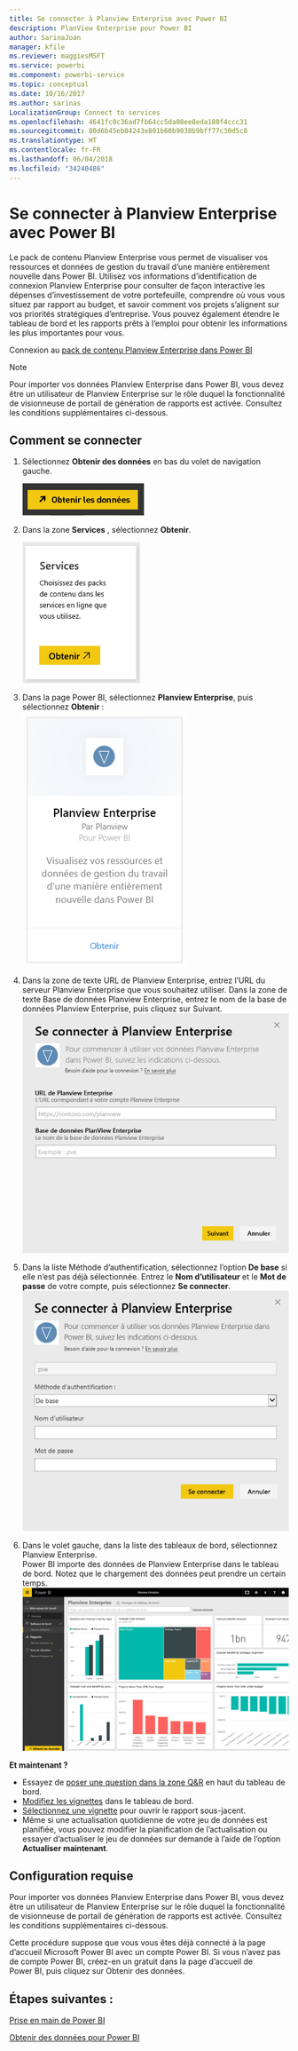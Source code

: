 ```yaml
---
title: Se connecter à Planview Enterprise avec Power BI
description: PlanView Enterprise pour Power BI
author: SarinaJoan
manager: kfile
ms.reviewer: maggiesMSFT
ms.service: powerbi
ms.component: powerbi-service
ms.topic: conceptual
ms.date: 10/16/2017
ms.author: sarinas
LocalizationGroup: Connect to services
ms.openlocfilehash: 4641fc0c36ad7fb64cc5da08ee8eda180f4ccc31
ms.sourcegitcommit: 80d6b45eb84243e801b60b9038b9bff77c30d5c8
ms.translationtype: HT
ms.contentlocale: fr-FR
ms.lasthandoff: 06/04/2018
ms.locfileid: "34240486"
---
```

# <a name="connect-to-planview-enterprise-with-power-bi"></a>Se connecter à Planview Enterprise avec Power BI
Le pack de contenu Planview Enterprise vous permet de visualiser vos ressources et données de gestion du travail d’une manière entièrement nouvelle dans Power BI. Utilisez vos informations d’identification de connexion Planview Enterprise pour consulter de façon interactive les dépenses d’investissement de votre portefeuille, comprendre où vous vous situez par rapport au budget, et savoir comment vos projets s’alignent sur vos priorités stratégiques d’entreprise. Vous pouvez également étendre le tableau de bord et les rapports prêts à l’emploi pour obtenir les informations les plus importantes pour vous.

Connexion au [pack de contenu Planview Enterprise dans Power BI](https://app.powerbi.com/getdata/services/planview-enterprise)

>[!NOTE]
>Pour importer vos données Planview Enterprise dans Power BI, vous devez être un utilisateur de Planview Enterprise sur le rôle duquel la fonctionnalité de visionneuse de portail de génération de rapports est activée. Consultez les conditions supplémentaires ci-dessous.

## <a name="how-to-connect"></a>Comment se connecter
1. Sélectionnez **Obtenir des données** en bas du volet de navigation gauche.
   
    ![](media/service-connect-to-planview/get.png)
2. Dans la zone **Services** , sélectionnez **Obtenir**.
   
    ![](media/service-connect-to-planview/services.png)
3. Dans la page Power BI, sélectionnez **Planview Enterprise**, puis sélectionnez **Obtenir** :  
    ![](media/service-connect-to-planview/planview.png)
4. Dans la zone de texte URL de Planview Enterprise, entrez l’URL du serveur Planview Enterprise que vous souhaitez utiliser. Dans la zone de texte Base de données Planview Enterprise, entrez le nom de la base de données Planview Enterprise, puis cliquez sur Suivant.  
    ![](media/service-connect-to-planview/params.png)
5. Dans la liste Méthode d’authentification, sélectionnez l’option **De base** si elle n’est pas déjà sélectionnée. Entrez le **Nom d’utilisateur** et le **Mot de passe** de votre compte, puis sélectionnez **Se connecter**.  
   ![](media/service-connect-to-planview/creds.png)
6. Dans le volet gauche, dans la liste des tableaux de bord, sélectionnez Planview Enterprise.  
     Power BI importe des données de Planview Enterprise dans le tableau de bord. Notez que le chargement des données peut prendre un certain temps.  
    ![](media/service-connect-to-planview/dashboard.png)

**Et maintenant ?**

* Essayez de [poser une question dans la zone Q&R](power-bi-q-and-a.md) en haut du tableau de bord.
* [Modifiez les vignettes](service-dashboard-edit-tile.md) dans le tableau de bord.
* [Sélectionnez une vignette](service-dashboard-tiles.md) pour ouvrir le rapport sous-jacent.
* Même si une actualisation quotidienne de votre jeu de données est planifiée, vous pouvez modifier la planification de l’actualisation ou essayer d’actualiser le jeu de données sur demande à l’aide de l’option **Actualiser maintenant**.

## <a name="system-requirements"></a>Configuration requise
Pour importer vos données Planview Enterprise dans Power BI, vous devez être un utilisateur de Planview Enterprise sur le rôle duquel la fonctionnalité de visionneuse de portail de génération de rapports est activée. Consultez les conditions supplémentaires ci-dessous.

Cette procédure suppose que vous vous êtes déjà connecté à la page d’accueil Microsoft Power BI avec un compte Power BI. Si vous n’avez pas de compte Power BI, créez-en un gratuit dans la page d’accueil de Power BI, puis cliquez sur Obtenir des données.

## <a name="next-steps"></a>Étapes suivantes :

[Prise en main de Power BI](service-get-started.md)

[Obtenir des données pour Power BI](service-get-data.md)